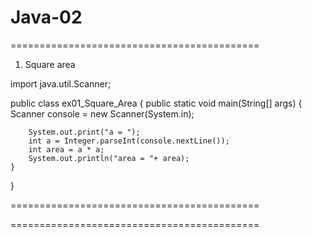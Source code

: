 # Java-02


===========================================

01. Square area

import java.util.Scanner;

public class ex01_Square_Area {
    public static void main(String[] args) {
        Scanner console = new Scanner(System.in);
        
        System.out.print("a = ");
        int a = Integer.parseInt(console.nextLine());
        int area = a * a;
        System.out.println("area = "+ area);
    }
}

===========================================

===========================================
